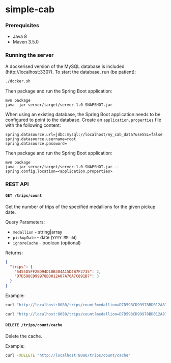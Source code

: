 # simple-cab

### Prerequisites

- Java 8
- Maven 3.5.0

### Running the server

A dockerised version of the MySQL database is included (http://localhost:3307). To start the database, run (be patient): 

```sh
./docker.sh
```

Then package and run the Spring Boot application:

```
mvn package
java -jar server/target/server-1.0-SNAPSHOT.jar
```

When using an existing database, the Spring Boot application needs to be configured to point to the database. Create an `application.properties` file with the following content:

```properties
spring.datasource.url=jdbc:mysql://localhost/ny_cab_data?useSSL=false
spring.datasource.username=root
spring.datasource.password=
```

Then package and run the Spring Boot application:

```
mvn package
java -jar server/target/server-1.0-SNAPSHOT.jar --spring.config.location=<application.properties>
```

### REST API

#### `GET /trips/count`

Get the number of trips of the specified medallions for the given pickup date.

Query Parameters:
- `medallion` - string|array
- `pickupDate` - date (`YYYY-MM-dd`)
- `ignoreCache` - boolean (optional)

Returns:

```json
{
  "trips": {
    "5455D5FF2BD94D10B304A15D4B7F2735": 2,
    "D7D598CD99978BD012A87A76A7C891B7": 3
  }
}
```

Example:

```sh
curl "http://localhost:8080/trips/count?medallion=D7D598CD99978BD012A87A76A7C891B7&medallion=5455D5FF2BD94D10B304A15D4B7F2735&pickupDate=2013-12-01"
```

```sh
curl "http://localhost:8080/trips/count?medallion=D7D598CD99978BD012A87A76A7C891B7&medallion=5455D5FF2BD94D10B304A15D4B7F2735&pickupDate=2013-12-01&ignoreCache=true"
```

#### `DELETE /trips/count/cache`

Delete the cache.

Example:

```sh
curl -XDELETE "http://localhost:8080/trips/count/cache"
```